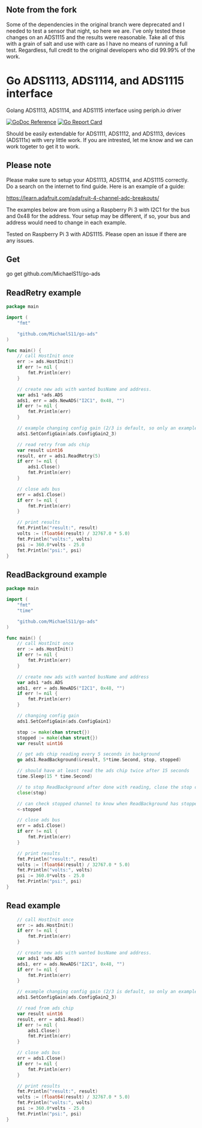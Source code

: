 ## Note from the fork

Some of the dependencies in the original branch were deprecated and I needed to test a sensor that night, so here we are. I've only tested these changes on an ADS1115 and the results were reasonable. Take all of this with a grain of salt and use with care as I have no means of running a full test. 
Regardless, full credit to the original developers who did 99.99% of the work.

# Go ADS1113, ADS1114, and ADS1115 interface

Golang ADS1113, ADS1114, and ADS1115 interface using periph.io driver

[![GoDoc Reference](https://godoc.org/github.com/MichaelS11/go-ads?status.svg)](http://godoc.org/github.com/MichaelS11/go-ads)
[![Go Report Card](https://goreportcard.com/badge/github.com/MichaelS11/go-ads)](https://goreportcard.com/report/github.com/MichaelS11/go-ads)

Should be easily extendable for ADS1111, ADS1112, and ADS1113, devices (ADS111x) with very little work. If you are intrested, let me know and we can work togeter to get it to work.


## Please note

Please make sure to setup your ADS1113, ADS1114, and ADS1115 correctly. Do a search on the internet to find guide. Here is an example of a guide:

https://learn.adafruit.com/adafruit-4-channel-adc-breakouts/

The examples below are from using a Raspberry Pi 3 with I2C1 for the bus and 0x48 for the address. Your setup may be different, if so, your bus and address would need to change in each example.

Tested on Raspberry Pi 3 with ADS1115. Please open an issue if there are any issues.


## Get

go get github.com/MichaelS11/go-ads


## ReadRetry example

```go
package main

import (
	"fmt"

	"github.com/MichaelS11/go-ads"
)

func main() {
	// call HostInit once
	err := ads.HostInit()
	if err != nil {
		fmt.Println(err)
	}

	// create new ads with wanted busName and address. 
	var ads1 *ads.ADS
	ads1, err = ads.NewADS("I2C1", 0x48, "")
	if err != nil {
		fmt.Println(err)
	}

	// example changing config gain (2/3 is default, so only an example)
	ads1.SetConfigGain(ads.ConfigGain2_3)

	// read retry from ads chip
	var result uint16
	result, err = ads1.ReadRetry(5)
	if err != nil {
		ads1.Close()
		fmt.Println(err)
	}

	// close ads bus
	err = ads1.Close()
	if err != nil {
		fmt.Println(err)
	}

	// print results
	fmt.Println("result:", result)
	volts := (float64(result) / 32767.0 * 5.0)
	fmt.Println("volts:", volts)
	psi := 360.0*volts - 25.0
	fmt.Println("psi:", psi)
}
```


## ReadBackground example

```go
package main

import (
	"fmt"
	"time"

	"github.com/MichaelS11/go-ads"
)

func main() {
	// call HostInit once
	err := ads.HostInit()
	if err != nil {
		fmt.Println(err)
	}

	// create new ads with wanted busName and address
	var ads1 *ads.ADS
	ads1, err = ads.NewADS("I2C1", 0x48, "")
	if err != nil {
		fmt.Println(err)
	}

	// changing config gain
	ads1.SetConfigGain(ads.ConfigGain1)

	stop := make(chan struct{})
	stopped := make(chan struct{})
	var result uint16

	// get ads chip reading every 5 seconds in background
	go ads1.ReadBackground(&result, 5*time.Second, stop, stopped)

	// should have at least read the ads chip twice after 15 seconds
	time.Sleep(15 * time.Second)

	// to stop ReadBackground after done with reading, close the stop channel
	close(stop)

	// can check stopped channel to know when ReadBackground has stopped
	<-stopped

	// close ads bus
	err = ads1.Close()
	if err != nil {
		fmt.Println(err)
	}

	// print results
	fmt.Println("result:", result)
	volts := (float64(result) / 32767.0 * 5.0)
	fmt.Println("volts:", volts)
	psi := 360.0*volts - 25.0
	fmt.Println("psi:", psi)
}
```


## Read example

```go
	// call HostInit once
	err := ads.HostInit()
	if err != nil {
		fmt.Println(err)
	}

	// create new ads with wanted busName and address. 
	var ads1 *ads.ADS
	ads1, err = ads.NewADS("I2C1", 0x48, "")
	if err != nil {
		fmt.Println(err)
	}

	// example changing config gain (2/3 is default, so only an example)
	ads1.SetConfigGain(ads.ConfigGain2_3)

	// read from ads chip
	var result uint16
	result, err = ads1.Read()
	if err != nil {
		ads1.Close()
		fmt.Println(err)
	}

	// close ads bus
	err = ads1.Close()
	if err != nil {
		fmt.Println(err)
	}

	// print results
	fmt.Println("result:", result)
	volts := (float64(result) / 32767.0 * 5.0)
	fmt.Println("volts:", volts)
	psi := 360.0*volts - 25.0
	fmt.Println("psi:", psi)
}
```
